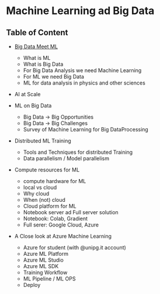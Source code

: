 # Machine Learning ad Big Data

## Table of Content

- [Big Data Meet ML](2021-03-08-big_data_meet_ml.md)
  - What is ML
  - What is Big Data
  - For Big Data Analysis we need Machine Learning
  - For ML we need Big Data
  - ML for data analysis in physics and other sciences

- AI at Scale

- ML on Big Data
  - Big Data -> Big Opportunities
  - Big Data -> Big Challenges
  - Survey of Machine Learning for Big DataProcessing

- Distributed ML Training
  - Tools and Techniques for distributed Training
  - Data parallelism / Model parallelism

- Compute resources for ML
  - compute hardware for ML
  - local vs cloud
  - Why cloud
  - When (not) cloud
  - Cloud platform for ML
  - Notebook server ad Full server solution
  - Notebook: Colab, Gradient
  - Full serer: Google Cloud, Azure

- A Close look at Azure Machine Learning
  - Azure for student (with @unipg.it account)
  - Azure ML Platform
  - Azure ML Studio
  - Azure ML SDK
  - Training Workflow
  - ML Pipeline / ML OPS
  - Deploy
